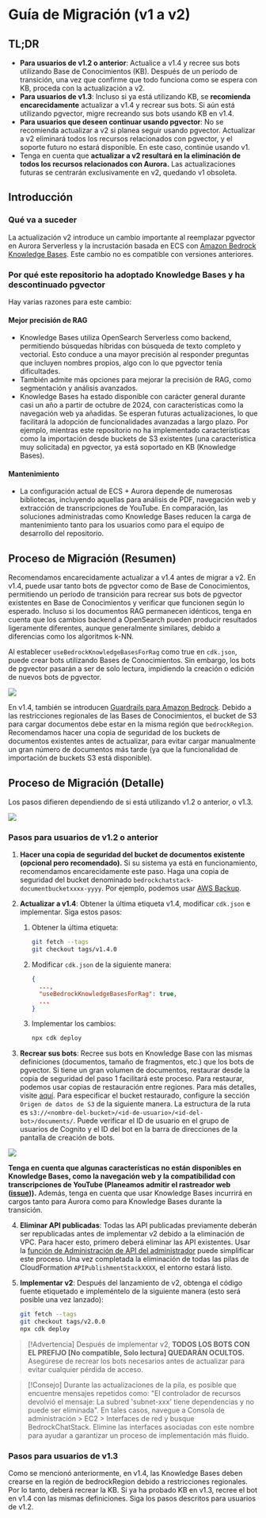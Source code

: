 # Guía de Migración (v1 a v2)

## TL;DR

- **Para usuarios de v1.2 o anterior**: Actualice a v1.4 y recree sus bots utilizando Base de Conocimientos (KB). Después de un período de transición, una vez que confirme que todo funciona como se espera con KB, proceda con la actualización a v2.
- **Para usuarios de v1.3**: Incluso si ya está utilizando KB, se **recomienda encarecidamente** actualizar a v1.4 y recrear sus bots. Si aún está utilizando pgvector, migre recreando sus bots usando KB en v1.4.
- **Para usuarios que deseen continuar usando pgvector**: No se recomienda actualizar a v2 si planea seguir usando pgvector. Actualizar a v2 eliminará todos los recursos relacionados con pgvector, y el soporte futuro no estará disponible. En este caso, continúe usando v1.
- Tenga en cuenta que **actualizar a v2 resultará en la eliminación de todos los recursos relacionados con Aurora.** Las actualizaciones futuras se centrarán exclusivamente en v2, quedando v1 obsoleta.

## Introducción

### Qué va a suceder

La actualización v2 introduce un cambio importante al reemplazar pgvector en Aurora Serverless y la incrustación basada en ECS con [Amazon Bedrock Knowledge Bases](https://docs.aws.amazon.com/bedrock/latest/userguide/knowledge-base.html). Este cambio no es compatible con versiones anteriores.

### Por qué este repositorio ha adoptado Knowledge Bases y ha descontinuado pgvector

Hay varias razones para este cambio:

#### Mejor precisión de RAG

- Knowledge Bases utiliza OpenSearch Serverless como backend, permitiendo búsquedas híbridas con búsqueda de texto completo y vectorial. Esto conduce a una mayor precisión al responder preguntas que incluyen nombres propios, algo con lo que pgvector tenía dificultades.
- También admite más opciones para mejorar la precisión de RAG, como segmentación y análisis avanzados.
- Knowledge Bases ha estado disponible con carácter general durante casi un año a partir de octubre de 2024, con características como la navegación web ya añadidas. Se esperan futuras actualizaciones, lo que facilitará la adopción de funcionalidades avanzadas a largo plazo. Por ejemplo, mientras este repositorio no ha implementado características como la importación desde buckets de S3 existentes (una característica muy solicitada) en pgvector, ya está soportado en KB (Knowledge Bases).

#### Mantenimiento

- La configuración actual de ECS + Aurora depende de numerosas bibliotecas, incluyendo aquellas para análisis de PDF, navegación web y extracción de transcripciones de YouTube. En comparación, las soluciones administradas como Knowledge Bases reducen la carga de mantenimiento tanto para los usuarios como para el equipo de desarrollo del repositorio.

## Proceso de Migración (Resumen)

Recomendamos encarecidamente actualizar a v1.4 antes de migrar a v2. En v1.4, puede usar tanto bots de pgvector como de Base de Conocimientos, permitiendo un período de transición para recrear sus bots de pgvector existentes en Base de Conocimientos y verificar que funcionen según lo esperado. Incluso si los documentos RAG permanecen idénticos, tenga en cuenta que los cambios backend a OpenSearch pueden producir resultados ligeramente diferentes, aunque generalmente similares, debido a diferencias como los algoritmos k-NN.

Al establecer `useBedrockKnowledgeBasesForRag` como true en `cdk.json`, puede crear bots utilizando Bases de Conocimientos. Sin embargo, los bots de pgvector pasarán a ser de solo lectura, impidiendo la creación o edición de nuevos bots de pgvector.

![](../imgs/v1_to_v2_readonly_bot.png)

En v1.4, también se introducen [Guardrails para Amazon Bedrock](https://aws.amazon.com/jp/bedrock/guardrails/). Debido a las restricciones regionales de las Bases de Conocimientos, el bucket de S3 para cargar documentos debe estar en la misma región que `bedrockRegion`. Recomendamos hacer una copia de seguridad de los buckets de documentos existentes antes de actualizar, para evitar cargar manualmente un gran número de documentos más tarde (ya que la funcionalidad de importación de buckets S3 está disponible).

## Proceso de Migración (Detalle)

Los pasos difieren dependiendo de si está utilizando v1.2 o anterior, o v1.3.

![](../imgs/v1_to_v2_arch.png)

### Pasos para usuarios de v1.2 o anterior

1. **Hacer una copia de seguridad del bucket de documentos existente (opcional pero recomendado).** Si su sistema ya está en funcionamiento, recomendamos encarecidamente este paso. Haga una copia de seguridad del bucket denominado `bedrockchatstack-documentbucketxxxx-yyyy`. Por ejemplo, podemos usar [AWS Backup](https://docs.aws.amazon.com/aws-backup/latest/devguide/s3-backups.html).

2. **Actualizar a v1.4**: Obtener la última etiqueta v1.4, modificar `cdk.json` e implementar. Siga estos pasos:

   1. Obtener la última etiqueta:
      ```bash
      git fetch --tags
      git checkout tags/v1.4.0
      ```
   2. Modificar `cdk.json` de la siguiente manera:
      ```json
      {
        ...,
        "useBedrockKnowledgeBasesForRag": true,
        ...
      }
      ```
   3. Implementar los cambios:
      ```bash
      npx cdk deploy
      ```

3. **Recrear sus bots**: Recree sus bots en Knowledge Base con las mismas definiciones (documentos, tamaño de fragmentos, etc.) que los bots de pgvector. Si tiene un gran volumen de documentos, restaurar desde la copia de seguridad del paso 1 facilitará este proceso. Para restaurar, podemos usar copias de restauración entre regiones. Para más detalles, visite [aquí](https://docs.aws.amazon.com/aws-backup/latest/devguide/restoring-s3.html). Para especificar el bucket restaurado, configure la sección `Origen de datos de S3` de la siguiente manera. La estructura de la ruta es `s3://<nombre-del-bucket>/<id-de-usuario>/<id-del-bot>/documents/`. Puede verificar el ID de usuario en el grupo de usuarios de Cognito y el ID del bot en la barra de direcciones de la pantalla de creación de bots.

![](../imgs/v1_to_v2_KB_s3_source.png)

**Tenga en cuenta que algunas características no están disponibles en Knowledge Bases, como la navegación web y la compatibilidad con transcripciones de YouTube (Planeamos admitir el rastreador web ([issue](https://github.com/aws-samples/bedrock-chat/issues/557))).** Además, tenga en cuenta que usar Knowledge Bases incurrirá en cargos tanto para Aurora como para Knowledge Bases durante la transición.

4. **Eliminar API publicadas**: Todas las API publicadas previamente deberán ser republicadas antes de implementar v2 debido a la eliminación de VPC. Para hacer esto, primero deberá eliminar las API existentes. Usar la [función de Administración de API del administrador](../ADMINISTRATOR_es-ES.md) puede simplificar este proceso. Una vez completada la eliminación de todas las pilas de CloudFormation `APIPublishmentStackXXXX`, el entorno estará listo.

5. **Implementar v2**: Después del lanzamiento de v2, obtenga el código fuente etiquetado e impleméntelo de la siguiente manera (esto será posible una vez lanzado):
   ```bash
   git fetch --tags
   git checkout tags/v2.0.0
   npx cdk deploy
   ```

> [!Advertencia]
> Después de implementar v2, **TODOS LOS BOTS CON EL PREFIJO [No compatible, Solo lectura] QUEDARÁN OCULTOS.** Asegúrese de recrear los bots necesarios antes de actualizar para evitar cualquier pérdida de acceso.

> [!Consejo]
> Durante las actualizaciones de la pila, es posible que encuentre mensajes repetidos como: "El controlador de recursos devolvió el mensaje: La subred 'subnet-xxx' tiene dependencias y no puede ser eliminada". En tales casos, navegue a Consola de administración > EC2 > Interfaces de red y busque BedrockChatStack. Elimine las interfaces asociadas con este nombre para ayudar a garantizar un proceso de implementación más fluido.

### Pasos para usuarios de v1.3

Como se mencionó anteriormente, en v1.4, las Knowledge Bases deben crearse en la región de bedrockRegion debido a restricciones regionales. Por lo tanto, deberá recrear la KB. Si ya ha probado KB en v1.3, recree el bot en v1.4 con las mismas definiciones. Siga los pasos descritos para usuarios de v1.2.
